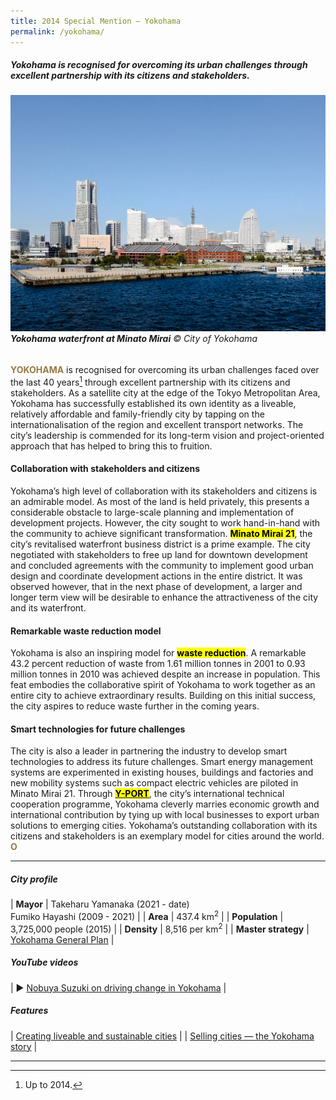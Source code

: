 ```yaml
---
title: 2014 Special Mention — Yokohama
permalink: /yokohama/
---
```


##### Yokohama is recognised for overcoming its urban challenges through excellent partnership with its citizens and stakeholders.

###### ![Yokohama](/images/special-mentions/yokohama.jpg)**Yokohama waterfront at Minato Mirai** © City of Yokohama

<b><font color="#967942">YOKOHAMA</font></b> is recognised for overcoming its urban challenges faced over the last 40 years[^1] through excellent partnership with its citizens and stakeholders. As a satellite city at the edge of the Tokyo Metropolitan Area, Yokohama has successfully established its own identity as a liveable, relatively affordable and family-friendly city by tapping on the internationalisation of the region and excellent transport networks. The city’s leadership is commended for its long-term vision and project-oriented approach that has helped to bring this to fruition.

#### **Collaboration with stakeholders and citizens**

Yokohama’s high level of collaboration with its stakeholders and citizens is an admirable model. As most of the land is held privately, this presents a considerable obstacle to large-scale planning and implementation of development projects. However, the city sought to work hand-in-hand with the community to achieve significant transformation. **<mark>Minato Mirai 21</mark>**, the city’s revitalised waterfront business district is a prime example. The city negotiated with stakeholders to free up land for downtown development and concluded agreements with the community to implement good urban design and coordinate development actions in the entire district. It was observed however, that in the next phase of development, a larger and longer term view will be desirable to enhance the attractiveness of the city and its waterfront.

#### **Remarkable waste reduction model**

Yokohama is also an inspiring model for **<mark>waste reduction</mark>**. A remarkable 43.2 percent reduction of waste from 1.61 million tonnes in 2001 to 0.93 million tonnes in 2010 was achieved despite an increase in population. This feat embodies the collaborative spirit of Yokohama to work together as an entire city to achieve extraordinary results. Building on this initial success, the city aspires to reduce waste further in the coming years.

#### **Smart technologies for future challenges**

The city is also a leader in partnering the industry to develop smart technologies to address its future challenges. Smart energy management systems are experimented in existing houses, buildings and factories and new mobility systems such as compact electric vehicles are piloted in Minato Mirai 21. Through [**<mark>Y-PORT</mark>**](https://yport.city.yokohama.lg.jp/en), the city’s international technical cooperation programme, Yokohama cleverly marries economic growth and international contribution by tying up with local businesses to export urban solutions to emerging cities. Yokohama’s outstanding collaboration with its citizens and stakeholders is an exemplary model for cities around the world. **<font color="#967942">O</font>**

---

##### **City profile**

| **Mayor** | Takeharu Yamanaka (2021 - date) <br> Fumiko Hayashi (2009 - 2021) |
| **Area** | 437.4 km<sup>2</sup> |
| **Population** | 3,725,000 people (2015) | 
| **Density** | 8,516 per km<sup>2</sup> |
| **Master strategy** | [Yokohama General Plan](https://www.city.yokohama.lg.jp/lang/residents/en/about-us/General_Plan.html) |

##### **YouTube videos**

| ▶️ [Nobuya Suzuki on driving change in Yokohama](https://youtu.be/Wqz9FdIgeIE) |

##### **Features**

| [Creating liveable and sustainable cities](/resources/features/creating-liveable-sustainable-cities/) |
| [Selling cities — the Yokohama story](/resources/features/selling-cities-yokohama-story/) |

---

[^1]: Up to 2014.
